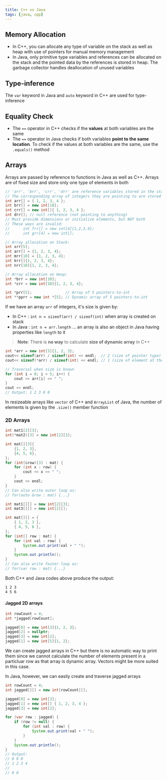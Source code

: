 ```yaml
---
title: C++ vs Java
tags: [java, cpp]
---
```


## Memory Allocation

- In C++, you can allocate any type of variable on the stack as well as heap with use of pointers for manual memory management
- In Java, only primitive type variables and references can be allocated on the stack and the pointed data by the references is stored in heap. The garbage collector handles deallocation of unused variables

## Type-inference

The `var` keyword in Java and `auto` keyword in C++ are used for type-inference

## Equality Check

- The `==` operator in C++ checks if the **values** at both variables are the same
- The `==` operator in Java checks if both variables **point to the same location**. To check if the values at both variables are the same, use the `.equals()` method

## Arrays

Arrays are passed by reference to functions in Java as well as C++. Arrays are of fixed size and store only one type of elements in both

```java title="Arrays in Java"
// 'arr', 'brr', 'crr', 'drr' are reference variables stored in the stack
// The corresponding array of integers they are pointing to are stored in the heap
int arr[] = { 1, 2, 3, 4 };
int brr[] = new int[10];
int crr[] = new int[]{ 1, 2, 3, 4 };
int drr[]; // null reference (not pointing to anything)
// Must provide dimensions or initialize elements, but NOT both
// These ways are invalid:
//      int frr[] = new int[4]{1,2,3,4};
//      int grr[4] = new int[];
```

```cpp title="Arrays in C++"
// Array allocation on Stack:
int xrr[5];
int arr[] = {1, 2, 3, 4};
int mrr[10] = {1, 2, 3, 4};
int krr[]{1, 2, 3, 4};
int nrr[10]{1, 2, 3, 4};

// Array allocation on Heap:
int *brr = new int[10];
int *crr = new int[10]{1, 2, 3, 4};

int *prr[5];               // Array of 5 pointers-to-int
int **pprr = new int *[5]; // Dynamic array of 5 pointers-to-int
```

If we have an array `arr` of integers, it's size is given by:

- In C++ : `int n = sizeof(arr) / sizeof(int)` when array is created on stack
- In Java : `int n = arr.length` ... an array is also an object in Java having properties like `length` to it

> **Note**: There is **no way** to calculate **size of dynamic array** in C++

```cpp title="C++ Dynamic array traversal"
int *arr = new int[5]{1, 2, 3};
cout<< sizeof(arr) / sizeof(int) << endl;  // 2 (size of pointer type)
cout<< sizeof(*arr) / sizeof(int) << endl; // 1 (size of element at the address it pointed to)

// Traversal when size is known
for (int i = 0; i < 5; i++) {
    cout << arr[i] << " ";
}
cout << endl;
// Output: 1 2 3 0 0
```

In resizeable arrays like `vector` of C++ and `ArrayList` of Java, the number of elements is given by the `.size()` member function

### 2D Arrays

```cpp title="2D array in C++"
int mat1[2][3];
int(*mat2)[3] = new int[2][3];

int mat[][3]{
    {1, 2, 3},
    {4, 5, 6},
};
for (int(&row)[3] : mat) {
    for (int x : row) {
        cout << x << " ";
    }
    cout << endl;
}
// Can also write outer loop as:
// for(auto &row : mat) {...}
```

```java title="2D array in Java"
int mat1[][] = new int[2][3];
int mat3[][] = new int[2][];

int mat[][] = {
    { 1, 2, 3 },
    { 4, 5, 6 },
};
for (int[] row : mat) {
    for (int val : row) {
        System.out.print(val + " ");
    }
    System.out.println();
}
// Can also write fouter loop as:
// for(var row : mat) {...}
```

Both C++ and Java codes above produce the output:

```txt
1 2 3
4 5 6
```

#### Jagged 2D arrays

```cpp title="Jagged 2D array in C++"
int rowCount = 4;
int *jagged[rowCount];

jagged[0] = new int[3]{1, 2, 3};
jagged[2] = nullptr;
jagged[3] = new int[2];
jagged[1] = new int[5]{1, 2};
```

We can create jagged arrays in C++ but there is no automatic way to print them since we cannot calculate the number of elements present in a particluar row as that array is dynamic array. Vectors might be more suited in this case.

In Java, however, we can easily create and traverse jagged arrays

```java title="Jagged 2D array in Java"
int rowCount = 4;
int jagged[][] = new int[rowCount][];

jagged[0] = new int[3];
jagged[1] = new int[] { 1, 2, 3, 4 };
jagged[3] = new int[2];

for (var row : jagged) {
    if (row != null) {
        for (int val : row) {
            System.out.print(val + " ");
        }
    }
    System.out.println();
}
// Output:
// 0 0 0
// 1 2 3 4
//
// 0 0
```
